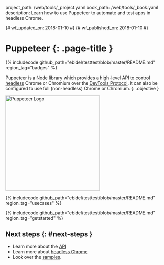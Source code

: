 project_path: /web/tools/_project.yaml
book_path: /web/tools/_book.yaml
description: Learn how to use Puppeteer to automate and test apps in headless Chrome.

{# wf_updated_on: 2018-01-10 #}
{# wf_published_on: 2018-01-10 #}

# Puppeteer {: .page-title }

{% includecode github_path="ebidel/testtest/blob/master/README.md" region_tag="badges" %}

<style>
.pptr-logo {
  height: 300px;
  width: auto;
}
</style>

Puppeteer is a Node library which provides a high-level API to control [headless](https://developers.google.com/web/updates/2017/04/headless-chrome) Chrome or Chromium over the [DevTools Protocol](https://chromedevtools.github.io/devtools-protocol/). It can also be configured to use full (non-headless) Chrome or Chromium.
{: .objective }

<img src="/web/tools/images/puppeteer.png"
     class="pptr-logo attempt-right" alt="Puppeteer Logo">

{% includecode github_path="ebidel/testtest/blob/master/README.md" region_tag="usecases" %}

{% includecode github_path="ebidel/testtest/blob/master/README.md" region_tag="getstarted" %}

<!--git_revision="refs/tags/v0.13.0" regexp="## Getting Started(.*)"-->

## Next steps {: #next-steps }

* Learn more about the [API](./api)
* Learn more about [headless Chrome](/web/updates/2017/04/headless-chrome)
* Look over the [samples](./examples).


